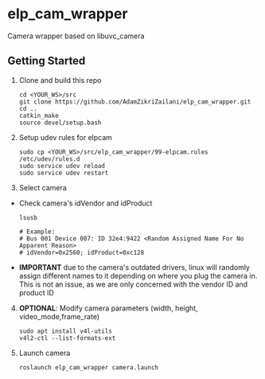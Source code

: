 # elp_cam_wrapper
Camera wrapper based on libuvc_camera

## Getting Started
1. Clone and build this repo
    ```
    cd <YOUR_WS>/src
    git clone https://github.com/AdamZikriZailani/elp_cam_wrapper.git
    cd ..
    catkin_make
    source devel/setup.bash
    ```
2. Setup udev rules for elpcam
    ```
    sudo cp <YOUR_WS>/src/elp_cam_wrapper/99-elpcam.rules /etc/udev/rules.d
    sudo service udev reload
    sudo service udev restart
    ```
3. Select camera
  - Check camera's idVendor and idProduct
    ```
    lsusb

    # Example:
    # Bus 001 Device 007: ID 32e4:9422 <Random Assigned Name For No Apparent Reason>
    # idVendor=0x2560; idProduct=0xc128
    ```
  - **IMPORTANT** due to the camera's outdated drivers, linux will randomly assign different names to it depending on where you plug the camera in. This is not an issue, as we are only concerned with the vendor ID and product ID
    
4. **OPTIONAL**: Modify camera parameters (width, height, video_mode,frame_rate)
    ```
    sudo apt install v4l-utils
    v4l2-ctl --list-formats-ext
    ```
5. Launch camera
     ```
     roslaunch elp_cam_wrapper camera.launch
     ```
